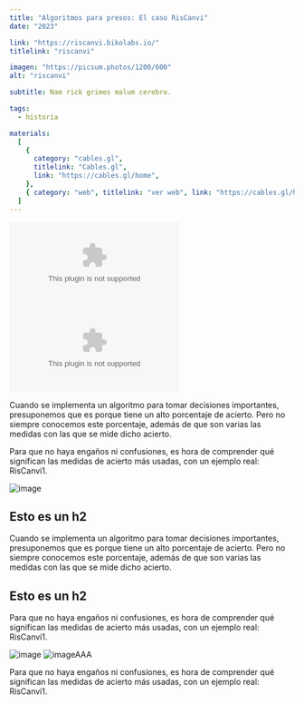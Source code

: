 ```yaml
---
title: "Algoritmos para presos: El caso RisCanvi"
date: "2023"

link: "https://riscanvi.bikolabs.io/"
titlelink: "riscanvi"

imagen: "https://picsum.photos/1200/600"
alt: "riscanvi"

subtitle: Nam rick grimes malum cerebro.

tags:
  - historia

materials:
  [
    {
      category: "cables.gl",
      titlelink: "Cables.gl",
      link: "https://cables.gl/home",
    },
    { category: "web", titlelink: "ver web", link: "https://cables.gl/home" },
  ]
---
```


<script>
  import Link from "$lib/components/Link/link.svelte";
  import ArrowLink from "$lib/icons/ArrowLink.svelte";
  import Image from "$lib/image/Image.svelte";
  import ImageRow from "$lib/layout/ImageRow/ImageRow.svelte";
  import Embed from "$lib/components/Embed/Embed.svelte";
</script>

<Embed type="youtube" src="https://www.youtube.com/watch?v=F_WC4UxStvs" styles="mt-20" />

<Embed type="cables" src="https://cables.gl/view/641d61206396c9c47b388a2e" styles="mt-30" />

Cuando se implementa un algoritmo para tomar decisiones importantes, presuponemos que es porque tiene un alto porcentaje de acierto. Pero no siempre conocemos este porcentaje, además de que son varias las medidas con las que se mide dicho acierto.

Para que no haya engaños ni confusiones, es hora de comprender qué significan las medidas de acierto más usadas, con un ejemplo real: RisCanvi1.

<Image src="https://picsum.photos/600/600" alt="image" styles="my-5" caption='esto es un pie de foto en el top' captionposition="top" />

## Esto es un h2

Cuando se implementa un algoritmo para tomar decisiones importantes, presuponemos que es porque tiene un alto porcentaje de acierto. Pero no siempre conocemos este porcentaje, además de que son varias las medidas con las que se mide dicho acierto.

## Esto es un h2

Para que no haya engaños ni confusiones, es hora de comprender qué significan las medidas de acierto más usadas, con un ejemplo real: RisCanvi1.

<Image src="https://picsum.photos/1200/500" alt="image" styles="border" />

<Image src="https://picsum.photos/500/500" alt="imageAAA" position="right"/>

Para que no haya engaños ni confusiones, es hora de comprender qué significan las medidas de acierto más usadas, con un ejemplo real: RisCanvi1.

<ImageRow src="https://picsum.photos/300/300" alt="image" lastsrc="https://picsum.photos/300/300" lastalt="image2" />
